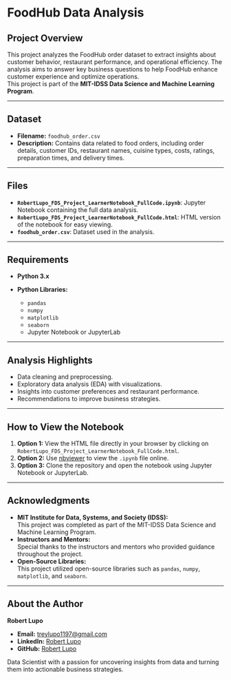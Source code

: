 # FoodHub Data Analysis

## Project Overview
This project analyzes the FoodHub order dataset to extract insights about customer behavior, restaurant performance, and operational efficiency. The analysis aims to answer key business questions to help FoodHub enhance customer experience and optimize operations.  
This project is part of the **MIT-IDSS Data Science and Machine Learning Program**.

---

## Dataset
- **Filename:** `foodhub_order.csv`  
- **Description:** Contains data related to food orders, including order details, customer IDs, restaurant names, cuisine types, costs, ratings, preparation times, and delivery times.

---

## Files
- **`RobertLupo_FDS_Project_LearnerNotebook_FullCode.ipynb`**: Jupyter Notebook containing the full data analysis.  
- **`RobertLupo_FDS_Project_LearnerNotebook_FullCode.html`**: HTML version of the notebook for easy viewing.  
- **`foodhub_order.csv`**: Dataset used in the analysis.

---

## Requirements
- **Python 3.x**

- **Python Libraries:**
  - `pandas`
  - `numpy`
  - `matplotlib`
  - `seaborn`
  - Jupyter Notebook or JupyterLab

---

## Analysis Highlights
- Data cleaning and preprocessing.
- Exploratory data analysis (EDA) with visualizations.
- Insights into customer preferences and restaurant performance.
- Recommendations to improve business strategies.

---

## How to View the Notebook
1. **Option 1:** View the HTML file directly in your browser by clicking on `RobertLupo_FDS_Project_LearnerNotebook_FullCode.html`.  
2. **Option 2:** Use [nbviewer](https://nbviewer.jupyter.org/) to view the `.ipynb` file online.  
3. **Option 3:** Clone the repository and open the notebook using Jupyter Notebook or JupyterLab.

---

## Acknowledgments
- **MIT Institute for Data, Systems, and Society (IDSS):**  
  This project was completed as part of the MIT-IDSS Data Science and Machine Learning Program.  
- **Instructors and Mentors:**  
  Special thanks to the instructors and mentors who provided guidance throughout the project.  
- **Open-Source Libraries:**  
  This project utilized open-source libraries such as `pandas`, `numpy`, `matplotlib`, and `seaborn`.

---

## About the Author
**Robert Lupo**  
- **Email:** treylupo1197@gmail.com  
- **LinkedIn:** [Robert Lupo](https://www.linkedin.com/in/robertlupo1997/)  
- **GitHub:** [Robert Lupo](https://github.com/robertlupo1997)  

Data Scientist with a passion for uncovering insights from data and turning them into actionable business strategies.
